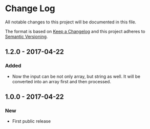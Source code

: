 # Change Log
All notable changes to this project will be documented in this file.

The format is based on [Keep a Changelog](http://keepachangelog.com/)
and this project adheres to [Semantic Versioning](http://semver.org/).

## 1.2.0 - 2017-04-22
### Added
- Now the input can be not only array, but string as well. It will be converted into an array first and then processed.

## 1.0.0 - 2017-04-22
### New
- First public release
